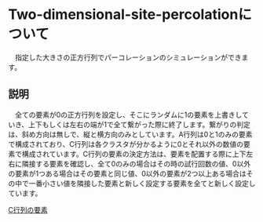 # Two-dimensional-site-percolationについて

　指定した大きさの正方行列でパーコレーションのシミュレーションができます。

## 説明

　全ての要素が0の正方行列を設定し、そこにランダムに1の要素を上書きしていき、上下もしくは左右の端が1で全て繋がった際に終了します。繋がりの判定は、斜め方向は無しで、縦と横方向のみとしています。A行列は0と1のみの要素で構成されており、C行列は各クラスタが分かるように0とそれ以外の数値の要素で構成されています。C行列の要素の決定方法は、要素を配置する際に上下左右に隣接する要素を確認し、全て0のみの場合はその時の試行回数の値、0以外の要素が1つある場合はその要素と同じ値、0以外の要素が2つ以上ある場合はその中で一番小さい値を隣接した要素と新しく設定する要素を全てと新しく設定しています。

[C行列の要素](images/C.PNG "C")